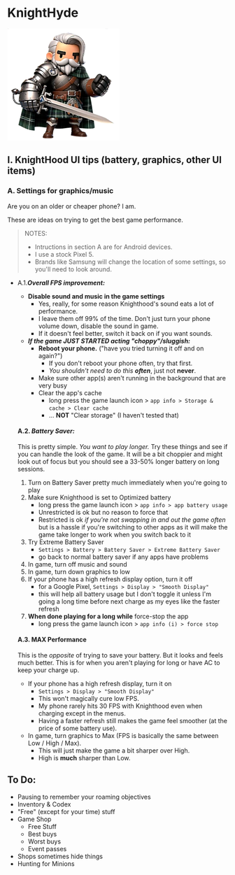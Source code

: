 # KnightHyde
![image of a cartoon knight](./images/knighthyde1.256sharp.webp) 

## I. KnightHood UI tips (battery, graphics, other UI items)

### A. Settings for graphics/music

Are you on an older or cheaper phone? I am. 

These are ideas on trying to get the best game performance.

  > NOTES:
  > * Intructions in section A are for Android devices. 
  > * I use a stock Pixel 5.
  > * Brands like Samsung will change the location of some settings, so you'll need to look around. 

* A.1.***Overall FPS improvement:***
  * **Disable sound and music in the game settings**
    * Yes, really, for some reason Knighthood's sound eats a lot of performance. 
    * I leave them off 99% of the time. Don't just turn your phone volume down, disable the sound in game. 
    * If it doesn't feel better, switch it back on if you want sounds. 
  * ***If the game JUST STARTED acting "choppy"/sluggish:***
    * **Reboot your phone.** ("have you tried turning it off and on again?")
      * If you don't reboot your phone often, try that first. 
      * *You shouldn't need to do this* ***often***, just not **never**.
    * Make sure other app(s) aren't running in the background that are very busy
    * Clear the app's cache 
        * long press the game launch icon > `app info > Storage & cache > Clear cache`
        * ... **NOT** "Clear storage" (I haven't tested that)


  #### A.2. ***Battery Saver:***

  This is pretty simple. *You want to play longer.* Try these things and see if you can handle the look of the game. It will be a bit choppier and might look out of focus but you should see a 33-50% longer battery on long sessions. 

  1. Turn on Battery Saver pretty much immediately when you're going to play
  2. Make sure Knighthood is set to Optimized battery 
      * long press the game launch icon > `app info > app battery usage`
      * Unrestricted is ok but no reason to force that
      * Restricted is ok *if you're not swapping in and out the game often* but is a hassle if you're switching to other apps as it will make the game take longer to work when you switch back to it
  3. Try Extreme Battery Saver 
      * `Settings > Battery > Battery Saver > Extreme Battery Saver`
      * go back to normal battery saver if any apps have problems
  4. In game, turn off music and sound
  5. In game, turn down graphics to low
  6. If your phone has a high refresh display option, turn it off 
      * for a Google Pixel, `Settings > Display > "Smooth Display"`
      * this will help all battery usage but I don't toggle it unless I'm going a long time before next charge as my eyes like the faster refresh
  7. **When done playing for a long while** force-stop the app 
      * long press the game launch icon > `app info (i) > force stop`

  #### A.3. MAX Performance

  This is the *opposite* of trying to save your battery. But it looks and feels much better. This is for when you aren't playing for long or have AC to keep your charge up. 

  * If your phone has a high refresh display, turn it on 
      * `Settings > Display > "Smooth Display"`
      * This won't magically cure low FPS. 
      * My phone rarely hits 30 FPS with Knighthood even when charging except in the menus. 
      * Having a faster refresh still makes the game feel smoother (at the price of some battery use). 
  * In game, turn graphics to Max (FPS is basically the same between Low / High / Max). 
      * This will just make the game a bit sharper over High. 
      * High is **much** sharper than Low. 

## To Do:

* Pausing to remember your roaming objectives
* Inventory & Codex
* "Free" (except for your time) stuff
* Game Shop 
    * Free Stuff
    * Best buys
    * Worst buys
    * Event passes
* Shops sometimes hide things
* Hunting for Minions
